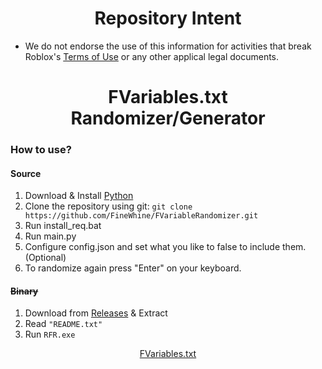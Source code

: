 <h1 align="center">Repository Intent</h1>

* We do not endorse the use of this information for activities that break Roblox's [Terms of Use](https://en.help.roblox.com/hc/en-us/articles/115004647846-Roblox-Terms-of-Use) or any other applical legal documents.

<h1 align="center">FVariables.txt Randomizer/Generator</h1>

### How to use?

#### Source
1. Download & Install [Python](https://www.python.org/)
2. Clone the repository using git: `git clone https://github.com/FineWhine/FVariableRandomizer.git`
3. Run install_req.bat
4. Run main.py
5. Configure config.json and set what you like to false to include them. (Optional)
6. To randomize again press "Enter" on your keyboard.

#### ~~Binary~~

1. Download from [Releases](https://github.com/FineWhine/FVariableRandomizer/releases) & Extract
2. Read `"README.txt"`
3. Run `RFR.exe`

<p align="center"><a href="https://raw.githubusercontent.com/MaximumADHD/Roblox-Client-Tracker/roblox/FVariables.txt">FVariables.txt</a></p>
